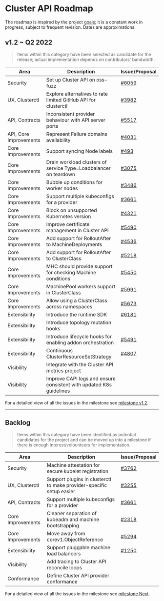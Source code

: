 # Cluster API Roadmap

The roadmap is inspired by the project [goals](introduction.html#goals); it is a constant work in progress, 
subject to frequent revision. Dates are approximations.


## v1.2 ~ Q2 2022

> Items within this category have been selected as candidate for the release;
> actual implementation depends on contributors' bandwidth.

|Area|Description|Issue/Proposal|
|--|--|--|
|Security|Set up Cluster API on oss-fuzz|[#6059](https://github.com/kubernetes-sigs/cluster-api/issues/6059)|
|UX, Clusterctl|Explore alternatives to rate limited GitHub API for clusterctl|[#3982](https://github.com/kubernetes-sigs/cluster-api/issues/3982)|
|API, Contracts|Inconsistent provider behaviour with API server ports|[#5517](https://github.com/kubernetes-sigs/cluster-api/issues/5517)|
|API, Core Improvements|Represent Failure domains availability|[#4031](https://github.com/kubernetes-sigs/cluster-api/issues/4031)|
|Core Improvements|Support syncing Node labels |[#493](https://github.com/kubernetes-sigs/cluster-api/issues/493)|
|Core Improvements|Drain workload clusters of service Type=Loadbalancer on teardown|[#3075](https://github.com/kubernetes-sigs/cluster-api/issues/3075)|
|Core Improvements|Bubble up conditions for worker nodes|[#3486](https://github.com/kubernetes-sigs/cluster-api/issues/3486)|
|Core Improvements|Support multiple kubeconfigs for a provider|[#3661](https://github.com/kubernetes-sigs/cluster-api/issues/3661)|
|Core Improvements|Block on unsupported Kubernetes version|[#4321](https://github.com/kubernetes-sigs/cluster-api/issues/4321)|
|Core Improvements|Improve certificate management in Cluster API|[#5490](https://github.com/kubernetes-sigs/cluster-api/issues/5490)|
|Core Improvements|Add support for RolloutAfter to MachineDeployments|[#4536](https://github.com/kubernetes-sigs/cluster-api/issues/4536)|
|Core Improvements|Add support for RolloutAfter to ClusterClass|[#5218](https://github.com/kubernetes-sigs/cluster-api/issues/5218)|
|Core Improvements|MHC should provide support for checking Machine conditions|[#5450](https://github.com/kubernetes-sigs/cluster-api/issues/5450)|
|Core Improvements|MachinePool workers support in ClusterClass|[#5991](https://github.com/kubernetes-sigs/cluster-api/issues/5991)|
|Core Improvements|Allow using a ClusterClass across namespaces|[#5673](https://github.com/kubernetes-sigs/cluster-api/issues/5673)|
|Extensibility|Introduce the runtime SDK|[#6181](https://github.com/kubernetes-sigs/cluster-api/pull/6181)|
|Extensibility|Introduce topology mutation hooks| |
|Extensibility|Introduce lifecycle hooks for enabling addon orchestration|[#5491](https://github.com/kubernetes-sigs/cluster-api/issues/5491)|
|Extensibility|Continuous ClusterResourceSetStrategy|[#4807](https://github.com/kubernetes-sigs/cluster-api/issues/4807)|
|Visibility|Integrate with the Cluster API metrics project| |
|Visibility|Improve CAPI logs and ensure consistent with updated K8s guidelines| |

For a detailed view of all the issues in the milestone see [milestone v1.2](https://github.com/kubernetes-sigs/cluster-api/issues?q=is%3Aopen+is%3Aissue+milestone%3Av1.2). 

---

## Backlog

> Items within this category have been identified as potential candidates for the project
> and can be moved up into a milestone if there is enough interest/volounteers for implementation.

|Area|Description|Issue/Proposal|
|--|--|--|
|Security|Machine attestation for secure kubelet registration|[#3762](https://github.com/kubernetes-sigs/cluster-api/issues/3762)|
|UX, Clusterctl|Support plugins in clusterctl to make provider-specific setup easier|[#3255](https://github.com/kubernetes-sigs/cluster-api/issues/3255)|
|API, Contracts|Support multiple kubeconfigs for a provider|[#3661](https://github.com/kubernetes-sigs/cluster-api/issues/3661)|
|Core Improvements|Cleaner separation of kubeadm and machine bootstrapping|[#2318](https://github.com/kubernetes-sigs/cluster-api/issues/2318)|
|Core Improvements|Move away from corev1.ObjectReference|[#5294](https://github.com/kubernetes-sigs/cluster-api/issues/5294)|
|Extensibility|Support pluggable machine load balancers|[#1250](https://github.com/kubernetes-sigs/cluster-api/issues/1250)|
|Visibility|Add tracing to Cluster API reconcile loops| |
|Conformance| Define Cluster API provider conformance||

For a detailed view of all the issues in the milestone see [milestone Next](https://github.com/kubernetes-sigs/cluster-api/issues?q=is%3Aopen+is%3Aissue+milestone%3ANext).